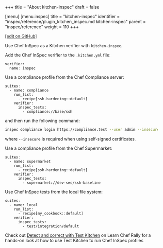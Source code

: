 +++
title = "About kitchen-inspec"
draft = false

[menu]
  [menu.inspec]
    title = "kitchen-inspec"
    identifier = "inspec/reference/plugin_kitchen_inspec.md kitchen-inspec"
    parent = "inspec/reference"
    weight = 110
+++

[\[edit on GitHub\]](https://github.com/inspec/inspec/blob/master/docs-chef-io/content/inspec/plugin_kitchen_inspec.md)

Use Chef InSpec as a Kitchen verifier with `kitchen-inspec`.

Add the Chef InSpec verifier to the `.kitchen.yml` file:

```YML
verifier:
  name: inspec
```

Use a compliance profile from the Chef Compliance server:

```YML
suites:
  - name: compliance
    run_list:
      - recipe[ssh-hardening::default]
    verifier:
      inspec_tests:
        - compliance://base/ssh
```

and then run the following command:

```bash
inspec compliance login https://compliance.test --user admin --insecure --token ''
```

where `--insecure` is required when using self-signed certificates.

Use a compliance profile from the Chef Supermarket:

```YML
suites:
  - name: supermarket
    run_list:
      - recipe[ssh-hardening::default]
    verifier:
      inspec_tests:
        - supermarket://dev-sec/ssh-baseline
```

Use Chef InSpec tests from the local file system:

```YML
suites:
  - name: local
    run_list:
      - recipe[my_cookbook::default]
    verifier:
      inspec_tests:
        - test/integration/default
```

Check out [Detect and correct with Test Kitchen](https://learn.chef.io/modules/detect-correct-kitchen#/)
on Learn Chef Rally for a hands-on look at how to use Test Kitchen to run Chef
InSpec profiles.
